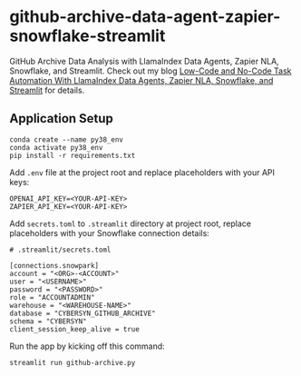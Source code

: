 # github-archive-data-agent-zapier-snowflake-streamlit
GitHub Archive Data Analysis with LlamaIndex Data Agents, Zapier NLA, Snowflake, and Streamlit. Check out my blog [Low-Code and No-Code Task Automation With LlamaIndex Data Agents, Zapier NLA, Snowflake, and Streamlit](https://betterprogramming.pub/low-code-and-no-code-task-automation-with-llamaindex-data-agents-zapier-nla-snowflake-85f2ab6144fe?sk=f7f94ba7844c8268b6e708f6d4c7b6c1) for details.

## Application Setup

```
conda create --name py38_env
conda activate py38_env
pip install -r requirements.txt
```

Add `.env` file at the project root and replace placeholders with your API keys:
```
OPENAI_API_KEY=<YOUR-API-KEY>
ZAPIER_API_KEY=<YOUR-API-KEY>
```

Add `secrets.toml` to `.streamlit` directory at project root, replace placeholders with your Snowflake connection details:
```
# .streamlit/secrets.toml

[connections.snowpark]
account = "<ORG>-<ACCOUNT>"
user = "<USERNAME>"
password = "<PASSWORD>"
role = "ACCOUNTADMIN"
warehouse = "<WAREHOUSE-NAME>"
database = "CYBERSYN_GITHUB_ARCHIVE"
schema = "CYBERSYN"
client_session_keep_alive = true
```

Run the app by kicking off this command:
```
streamlit run github-archive.py
```

